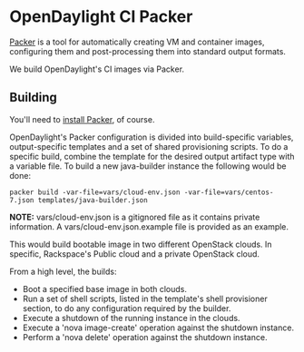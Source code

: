 # OpenDaylight CI Packer

[Packer][1] is a tool for automatically creating VM and container images,
configuring them and post-processing them into standard output formats.

We build OpenDaylight's CI images via Packer.

## Building

You'll need to [install Packer][2], of course.

OpenDaylight's Packer configuration is divided into build-specific variables,
output-specific templates and a set of shared provisioning scripts. To do a
specific build, combine the template for the desired output artifact type with
a variable file. To build a new java-builder instance the following would be done:

```
packer build -var-file=vars/cloud-env.json -var-file=vars/centos-7.json templates/java-builder.json
```

**NOTE:** vars/cloud-env.json is a gitignored file as it contains private
information. A vars/cloud-env.json.example file is provided as an example.

This would build bootable image in two different OpenStack clouds. In specific,
Rackspace's Public cloud and a private OpenStack cloud.

From a high level, the builds:

* Boot a specified base image in both clouds.
* Run a set of shell scripts, listed in the template's shell provisioner
  section, to do any configuration required by the builder.
* Execute a shutdown of the running instance in the clouds.
* Execute a 'nova image-create' operation against the shutdown instance.
* Perform a 'nova delete' operation against the shutdown instance.

[1]: https://www.packer.io/
[2]: https://www.packer.io/intro/getting-started/setup.html
